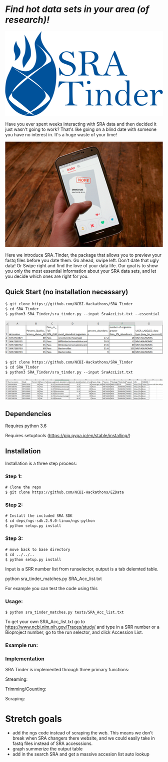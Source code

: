 # *Find hot data sets in your area (of research)!*
![logo](/docs/SRA_Tinder_logo_full_medium_copy.png) 


Have you ever spent weeks interacting with SRA data and then decided it just wasn't going to work? That's like going on a blind date with someone you have no interest in. It's a huge waste of your time!

![Nope2](/docs/nope2.jpg)

Here we introduce SRA_Tinder, the package that allows you to preview your fastq files before you date them. Go ahead, swipe left. Don't date that ugly data! Or Swipe right and find the love of your data life.
Our goal is to show you only the most essential information about your SRA data sets, and let you decide which ones are right for you.

## Quick Start (no installation necessary)
```
$ git clone https://github.com/NCBI-Hackathons/SRA_Tinder
$ cd SRA_Tinder
$ python3 SRA_Tinder/sra_tinder.py --input SraAccList.txt --essential
```
![example1](/docs/essential_example.png)
```
$ git clone https://github.com/NCBI-Hackathons/SRA_Tinder
$ cd SRA_Tinder
$ python3 SRA_Tinder/sra_tinder.py --input SraAccList.txt
```
![example2](/docs/full_example.png)



## Dependencies
Requires python 3.6

Requires setuptools (https://pip.pypa.io/en/stable/installing/)

## Installation
Installation is a three step process:
### Step 1:
```
# Clone the repo
$ git clone https://github.com/NCBI-Hackathons/EZData
```
### Step 2:
```
# Install the included SRA SDK
$ cd deps/ngs-sdk.2.9.0-linux/ngs-python
$ python setup.py install
```
### Step 3:
```
# move back to base directory
$ cd ../../..
$ python setup.py install
```


Input is a SRR number list from runselector, output is a tab delemted table.

python sra_tinder_matches.py SRA_Acc_list.txt

For example you can test the code using this

### Usage:
```
$ python sra_tinder_matches.py tests/SRA_Acc_list.txt
```
To get your own SRA_Acc_list.txt go to https://www.ncbi.nlm.nih.gov/Traces/study/ and type in a SRR number or a Bioproject number, go to the run selector, and click Accession List. 

### Example run:  


### Implementation

SRA Tinder is implemented through three primary functions:

Streaming:

Trimming/Counting:

Scraping:

# Stretch goals
- add the ngs code instead of scraping the web. This means we don't break when SRA changers there website, and we could easily take in fastq files instead of SRA accesssions.
- graph summerize the output table
- add in the search SRA and get a massive accesion list auto lookup





